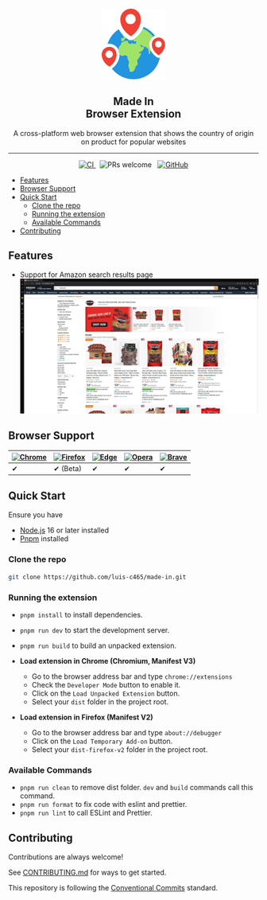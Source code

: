 <div align="center">
  <br>
 <img src="./assets/icon.svg" alt="Made in Browser Extension" width="128">
  <br>
  <h2>
    Made In <br>
    Browser Extension
    <br>
  </h2>
</div>

<p align="center">A cross-platform web browser extension that shows the country of origin on product for popular websites</p>
<hr />

<div align="center" >
  <a href="https://github.com/sinanbekar/browser-extension-react-typescript-starter/actions">
    <img src="https://github.com/sinanbekar/browser-extension-react-typescript-starter/actions/workflows/ci.yml/badge.svg" alt="CI">
  </a>
    &nbsp;
  <a>
    <img src="https://img.shields.io/badge/PRs-welcome-brightgreen.svg" alt="PRs welcome">
  </a>
    &nbsp;
  <a href="https://github.com/sinanbekar/browser-extension-react-typescript-starter/blob/main/LICENSE">
    <img alt="GitHub" src="https://img.shields.io/github/license/luis-c465/made-in">
  </a>

</div>

- [Features](#features)
- [Browser Support](#browser-support)
- [Quick Start](#quick-start)
  - [Clone the repo](#clone-the-repo)
  - [Running the extension](#running-the-extension)
  - [Available Commands](#available-commands)
- [Contributing](#contributing)

## Features

- Support for Amazon search results page
  ![Amazon search results page](./assets/amazon.png)

[^1]: While it is fully supported and stable in most cases, hard reloading is rarely recommended.

## Browser Support

| [![Chrome](https://raw.github.com/alrra/browser-logos/master/src/chrome/chrome_48x48.png)](/) | [![Firefox](https://raw.github.com/alrra/browser-logos/master/src/firefox/firefox_48x48.png)](/) | [![Edge](https://raw.github.com/alrra/browser-logos/master/src/edge/edge_48x48.png)](/) | [![Opera](https://raw.github.com/alrra/browser-logos/master/src/opera/opera_48x48.png)](/) | [![Brave](https://raw.github.com/alrra/browser-logos/master/src/brave/brave_48x48.png)](/) |
| --------------------------------------------------------------------------------------------- | ------------------------------------------------------------------------------------------------ | --------------------------------------------------------------------------------------- | ------------------------------------------------------------------------------------------ | ------------------------------------------------------------------------------------------ |
| ✔                                                                                             | ✔ (Beta)                                                                                         | ✔                                                                                       | ✔                                                                                          | ✔                                                                                          |

## Quick Start

Ensure you have

- [Node.js](https://nodejs.org/en/download) 16 or later installed
- [Pnpm](https://pnpm.io/installation) installed

### Clone the repo

```bash
git clone https://github.com/luis-c465/made-in.git
```

### Running the extension

- `pnpm install` to install dependencies.
- `pnpm run dev` to start the development server.
- `pnpm run build` to build an unpacked extension.

- **Load extension in Chrome (Chromium, Manifest V3)**

  - Go to the browser address bar and type `chrome://extensions`
  - Check the `Developer Mode` button to enable it.
  - Click on the `Load Unpacked Extension` button.
  - Select your `dist` folder in the project root.

- **Load extension in Firefox (Manifest V2)**

  - Go to the browser address bar and type `about://debugger`
  - Click on the `Load Temporary Add-on` button.
  - Select your `dist-firefox-v2` folder in the project root.

### Available Commands

- `pnpm run clean` to remove dist folder. `dev` and `build` commands call this command.
- `pnpm run format` to fix code with eslint and prettier.
- `pnpm run lint` to call ESLint and Prettier.

## Contributing

Contributions are always welcome!

See [CONTRIBUTING.md](./CONTRIBUTING.md) for ways to get started.

This repository is following the [Conventional Commits](https://www.conventionalcommits.org/en/v1.0.0/) standard.
